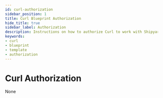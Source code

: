 ```yaml
---
id: curl-authorization
sidebar_position: 1
title: Curl Blueprint Authorization
hide_title: true
sidebar_label: Authorization
description: Instructions on how to authorize Curl to work with Shipyard's low-code Curl templates.
keywords:
- curl
- blueprint
- template
- authorization
---
```


# Curl Authorization
None
